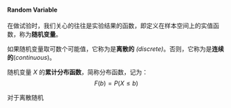 #### Random Variable

在做试验时，我们关心的往往是实验结果的函数，即定义在样本空间上的实值函数，称为**随机变量**。

如果随机变量取可数个可能值，它称为是**离散的** *(discrete)*。否则，它称为是**连续的**(*continuous*)。

随机变量 $X$ 的**累计分布函数**，简称分布函数，记为：
$$
F(b)=P(X\leq b)
$$


对于离散随机

